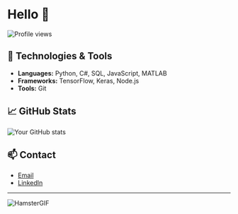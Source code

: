 <!--
**ksadowy/ksadowy** is a ✨ _special_ ✨ repository because its `README.md` (this file) appears on your GitHub profile.

Here are some ideas to get you started:

- 🔭 I’m currently working on ...
- 🌱 I’m currently learning ...
- 👯 I’m looking to collaborate on ...
- 🤔 I’m looking for help with ...
- 💬 Ask me about ...
- 📫 How to reach me: ...
- 😄 Pronouns: ...
- ⚡ Fun fact: ...
-->

# Hello 👋
![Profile views](https://gpvc.arturio.dev/ksadowy)

## 🔧 Technologies & Tools
- **Languages:** Python, C#, SQL, JavaScript, MATLAB
- **Frameworks:** TensorFlow, Keras, Node.js
- **Tools:** Git

## 📈 GitHub Stats
![Your GitHub stats](https://github-readme-stats.vercel.app/api?username=ksadowy&show_icons=true&theme=dark)

## 📫 Contact
- [Email](mailto:krzysztof.sadowy01@gmail.com)
- [LinkedIn](https://www.linkedin.com/in/krzysztof-sadowy-622b27295)

---
![HamsterGIF](https://ksadowy.github.io/hamster.github.io/goofyahh-hamster.gif)